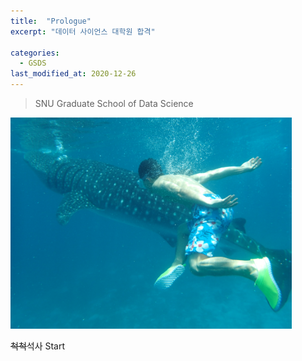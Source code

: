 ```yaml
---
title:  "Prologue"
excerpt: "데이터 사이언스 대학원 합격"

categories:
  - GSDS
last_modified_at: 2020-12-26
---
```


> SNU Graduate School of Data Science

<img src="https://raw.githubusercontent.com/mepino/mepino.github.io/master/assets/images/profile.jpg" width="450px">

~~척척~~석사 Start